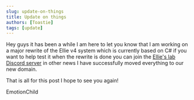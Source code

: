 ```yaml
---
slug: update-on-things
title: Update on things
authors: [Toastie]
tags: [update]
---
```


Hey guys it has been a while I am here to let you know that I am working on a major rewrite of the Ellie v4 system which is currently based on C# if you want to help test it when the rewrite is done you can join the [Ellie's lab Discord server](https://discord.gg/2tyHg8VYxk) in other news I have successfully moved everything to our new domain.

That is all for this post I hope to see you again!

EmotionChild
